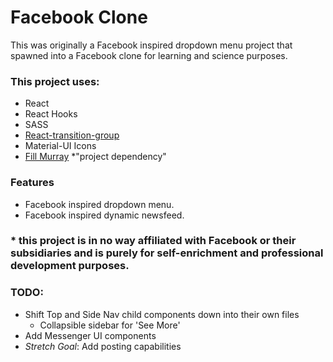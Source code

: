 # Facebook Clone

This was originally a Facebook inspired dropdown menu project that spawned into a Facebook clone for learning and science purposes.

### This project uses:

- React
- React Hooks
- SASS
- [React-transition-group](https://www.npmjs.com/package/react-transition-group)
- Material-UI Icons
- [Fill Murray](http://www.fillmurray.com/) \*"project dependency"

### Features

- Facebook inspired dropdown menu.
- Facebook inspired dynamic newsfeed.

### \* this project is in no way affiliated with Facebook or their subsidiaries and is purely for self-enrichment and professional development purposes.


### TODO:
- Shift Top and Side Nav child components down into their own files
  - Collapsible sidebar for 'See More'
- Add Messenger UI components
- *Stretch Goal*: Add posting capabilities 